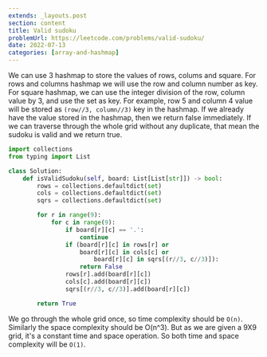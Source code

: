 ```yaml
---
extends: _layouts.post
section: content
title: Valid sudoku
problemUrl: https://leetcode.com/problems/valid-sudoku/
date: 2022-07-13
categories: [array-and-hashmap]
---
```


We can use 3 hashmap to store the values of rows, colums and square. For rows and columns hashmap we will use the row and column number as key. For square hashmap, we can use the integer division of the row, column value by 3, and use the set as key. For example, row 5 and column 4 value will be stored as `(row//3, column//3)` key in the hashmap. If we already have the value stored in the hashmap, then we return false immediately. If we can traverse through the whole grid without any duplicate, that mean the sudoku is valid and we return true.

```python
import collections
from typing import List

class Solution:
    def isValidSudoku(self, board: List[List[str]]) -> bool:
        rows = collections.defaultdict(set)
        cols = collections.defaultdict(set)
        sqrs = collections.defaultdict(set)

        for r in range(9):
            for c in range(9):
                if board[r][c] == '.':
                    continue
                if (board[r][c] in rows[r] or
                    board[r][c] in cols[c] or
                        board[r][c] in sqrs[(r//3, c//3)]):
                    return False
                rows[r].add(board[r][c])
                cols[c].add(board[r][c])
                sqrs[(r//3, c//3)].add(board[r][c])

        return True
```

We go through the whole grid once, so time complexity should be `O(n)`. Similarly the space complexity should be O(n^3). But as we are given a 9X9 grid, it's a constant time and space operation. So both time and space complexity will be `O(1)`.
